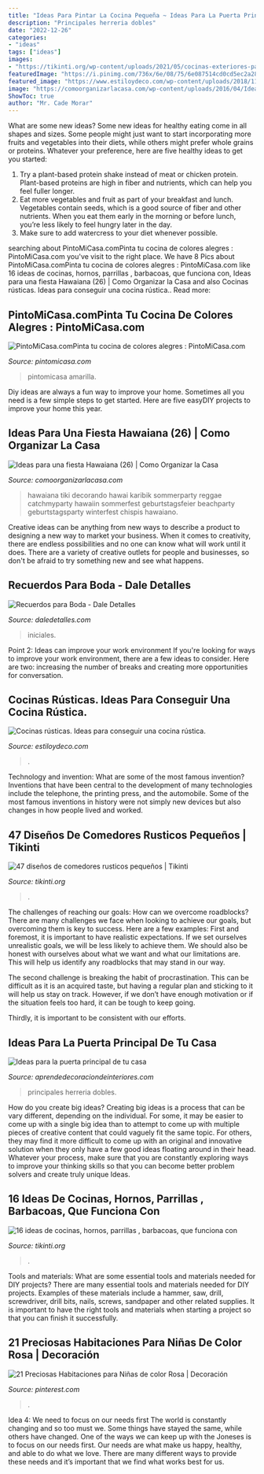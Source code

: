 ```yaml
---
title: "Ideas Para Pintar La Cocina Pequeña ~ Ideas Para La Puerta Principal De Tu Casa"
description: "Principales herreria dobles"
date: "2022-12-26"
categories:
- "ideas"
tags: ["ideas"]
images:
- "https://tikinti.org/wp-content/uploads/2021/05/cocinas-exteriores-patio-6.jpg"
featuredImage: "https://i.pinimg.com/736x/6e/08/75/6e087514cd0cd5ec2a28cc30aea2fb7f.jpg"
featured_image: "https://www.estiloydeco.com/wp-content/uploads/2018/11/cocinas-rusticas-4.jpg"
image: "https://comoorganizarlacasa.com/wp-content/uploads/2016/04/Ideas-para-una-fiesta-Hawaiana-26.jpg"
ShowToc: true
author: "Mr. Cade Morar"
---
```



What are some new ideas?
Some new ideas for healthy eating come in all shapes and sizes. Some people might just want to start incorporating more fruits and vegetables into their diets, while others might prefer whole grains or proteins. Whatever your preference, here are five healthy ideas to get you started: 
1) Try a plant-based protein shake instead of meat or chicken protein. Plant-based proteins are high in fiber and nutrients, which can help you feel fuller longer. 
2) Eat more vegetables and fruit as part of your breakfast and lunch. Vegetables contain seeds, which is a good source of fiber and other nutrients. When you eat them early in the morning or before lunch, you’re less likely to feel hungry later in the day. 
3) Make sure to add watercress to your diet whenever possible.

	

		
searching about PintoMiCasa.comPinta tu cocina de colores alegres : PintoMiCasa.com you've visit to the right place. We have 8 Pics about PintoMiCasa.comPinta tu cocina de colores alegres : PintoMiCasa.com like 16 ideas de cocinas, hornos, parrillas , barbacoas, que funciona con, Ideas para una fiesta Hawaiana (26) | Como Organizar la Casa and also Cocinas rústicas. Ideas para conseguir una cocina rústica.. Read more:
		
    
## PintoMiCasa.comPinta Tu Cocina De Colores Alegres : PintoMiCasa.com

<img loading=lazy src="https://www.pintomicasa.com/img/2013/08/Cocina-amarilla-600x367.jpg" onerror="this.onerror=null;this.src='https://tse4.mm.bing.net/th?id=OIP.m7DxrogDjcw1mZBqmlYtOAHaEh&amp;pid=15.1';" alt="PintoMiCasa.comPinta tu cocina de colores alegres : PintoMiCasa.com">

_Source: pintomicasa.com_

>pintomicasa amarilla. 

	

Diy ideas are always a fun way to improve your home. Sometimes all you need is a few simple steps to get started. Here are five easyDIY projects to improve your home this year.

    
## Ideas Para Una Fiesta Hawaiana (26) | Como Organizar La Casa

<img loading=lazy src="https://comoorganizarlacasa.com/wp-content/uploads/2016/04/Ideas-para-una-fiesta-Hawaiana-26.jpg" onerror="this.onerror=null;this.src='https://tse4.mm.bing.net/th?id=OIP.RGidyossA4y4hN5gBVAJPQHaJ4&amp;pid=15.1';" alt="Ideas para una fiesta Hawaiana (26) | Como Organizar la Casa">

_Source: comoorganizarlacasa.com_

>hawaiana tiki decorando hawai karibik sommerparty reggae catchmyparty hawaiin sommerfest geburtstagsfeier beachparty geburtstagsparty winterfest chispis hawaiano. 

	

Creative ideas can be anything from new ways to describe a product to designing a new way to market your business. When it comes to creativity, there are endless possibilities and no one can know what will work until it does. There are a variety of creative outlets for people and businesses, so don't be afraid to try something new and see what happens.

    
## Recuerdos Para Boda - Dale Detalles

<img loading=lazy src="https://i1.wp.com/www.daledetalles.com/wp-content/uploads/2016/07/recuerdos-para-boda4.jpg" onerror="this.onerror=null;this.src='https://tse3.mm.bing.net/th?id=OIP.hIHwljcQRmdB9K5bO2zxqwHaLH&amp;pid=15.1';" alt="Recuerdos para Boda - Dale Detalles">

_Source: daledetalles.com_

>iniciales. 

	

Point 2: Ideas can improve your work environment
If you're looking for ways to improve your work environment, there are a few ideas to consider. Here are two: increasing the number of breaks and creating more opportunities for conversation.

    
## Cocinas Rústicas. Ideas Para Conseguir Una Cocina Rústica.

<img loading=lazy src="https://www.estiloydeco.com/wp-content/uploads/2018/11/cocinas-rusticas-4.jpg" onerror="this.onerror=null;this.src='https://tse2.mm.bing.net/th?id=OIP.MdyGQLuwjEnLF9BGR0ZB9wHaLH&amp;pid=15.1';" alt="Cocinas rústicas. Ideas para conseguir una cocina rústica.">

_Source: estiloydeco.com_

>. 

	

Technology and invention: What are some of the most famous invention?
Inventions that have been central to the development of many technologies include the telephone, the printing press, and the automobile. Some of the most famous inventions in history were not simply new devices but also changes in how people lived and worked.

    
## 47 Diseños De Comedores Rusticos Pequeños | Tikinti

<img loading=lazy src="http://tikinti.org/wp-content/uploads/2013/07/cocina-rustica-027.jpg" onerror="this.onerror=null;this.src='https://tse2.mm.bing.net/th?id=OIP.Sn_pHE9NvVVC_NWCihjULAHaLH&amp;pid=15.1';" alt="47 diseños de comedores rusticos pequeños | Tikinti">

_Source: tikinti.org_

>. 

	

The challenges of reaching our goals: How can we overcome roadblocks?
There are many challenges we face when looking to achieve our goals, but overcoming them is key to success. Here are a few examples:
First and foremost, it is important to have realistic expectations. If we set ourselves unrealistic goals, we will be less likely to achieve them. We should also be honest with ourselves about what we want and what our limitations are. This will help us identify any roadblocks that may stand in our way.

The second challenge is breaking the habit of procrastination. This can be difficult as it is an acquired taste, but having a regular plan and sticking to it will help us stay on track. However, if we don’t have enough motivation or if the situation feels too hard, it can be tough to keep going.

Thirdly, it is important to be consistent with our efforts.

    
## Ideas Para La Puerta Principal De Tu Casa

<img loading=lazy src="https://aprendedecoraciondeinteriores.com/wp-content/uploads/2016/10/Ideas-para-la-puerta-principal-de-tu-casa-7.jpg" onerror="this.onerror=null;this.src='https://tse4.mm.bing.net/th?id=OIP.gTUIlPJEqsJCeoiRQA0-cgAAAA&amp;pid=15.1';" alt="Ideas para la puerta principal de tu casa">

_Source: aprendedecoraciondeinteriores.com_

>principales herreria dobles. 

	

How do you create big ideas?
Creating big ideas is a process that can be vary different, depending on the individual. For some, it may be easier to come up with a single big idea than to attempt to come up with multiple pieces of creative content that could vaguely fit the same topic. For others, they may find it more difficult to come up with an original and innovative solution when they only have a few good ideas floating around in their head. Whatever your process, make sure that you are constantly exploring ways to improve your thinking skills so that you can become better problem solvers and create truly unique Ideas.

    
## 16 Ideas De Cocinas, Hornos, Parrillas , Barbacoas, Que Funciona Con

<img loading=lazy src="https://tikinti.org/wp-content/uploads/2021/05/cocinas-exteriores-patio-6.jpg" onerror="this.onerror=null;this.src='https://tse2.mm.bing.net/th?id=OIP.3b0RjET5_zNo4eYZ6-bMEQHaJ4&amp;pid=15.1';" alt="16 ideas de cocinas, hornos, parrillas , barbacoas, que funciona con">

_Source: tikinti.org_

>. 

	

Tools and materials: What are some essential tools and materials needed for DIY projects?
There are many essential tools and materials needed for DIY projects. Examples of these materials include a hammer, saw, drill, screwdriver, drill bits, nails, screws, sandpaper and other related supplies. It is important to have the right tools and materials when starting a project so that you can finish it successfully.

    
## 21 Preciosas Habitaciones Para Niñas De Color Rosa | Decoración

<img loading=lazy src="https://i.pinimg.com/736x/6e/08/75/6e087514cd0cd5ec2a28cc30aea2fb7f.jpg" onerror="this.onerror=null;this.src='https://tse3.mm.bing.net/th?id=OIP.H2NLrMrsMF4p8XF2P_V4EwHaJ3&amp;pid=15.1';" alt="21 Preciosas Habitaciones para Niñas de color Rosa | Decoración">

_Source: pinterest.com_

>. 

	

Idea 4: We need to focus on our needs first
The world is constantly changing and so too must we. Some things have stayed the same, while others have changed. One of the ways we can keep up with the Joneses is to focus on our needs first. Our needs are what make us happy, healthy, and able to do what we love. There are many different ways to provide these needs and it’s important that we find what works best for us.

